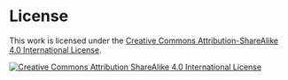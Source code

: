 # License

This work is licensed under the [Creative Commons Attribution-ShareAlike 4.0 International License](http://creativecommons.org/licenses/by-sa/4.0/).

[![Creative Commons Attribution ShareAlike 4.0 International License](https://i.creativecommons.org/l/by-sa/4.0/88x31.png)](http://creativecommons.org/licenses/by-sa/4.0/)
